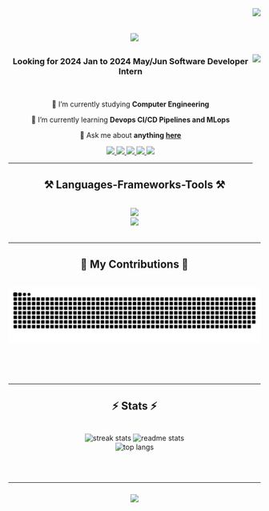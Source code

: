 <img align="right" src="https://visitor-badge.laobi.icu/badge?page_id=xiayulin123.xiayulin123" />

<h1 align="center">
    <img src="https://readme-typing-svg.herokuapp.com/?font=Righteous&size=35&center=true&vCenter=true&width=500&height=70&duration=4000&lines=Hi+There!+👋;+I'm+Yulin+Xia!;" />
</h1>


 <img align="right" height="230" src="https://media0.giphy.com/media/3o7TKMt1VVNkHV2PaE/giphy.gif?cid=ecf05e47m2lztlzua550440x23b16f7c6prft8ftmqjzb7x8&ep=v1_gifs_search&rid=giphy.gif&ct=g"  /> 
<h3 align="center">Looking for 2024 Jan to 2024 May/Jun Software Developer Intern</h3>

<br/>
<div align="center">
 
 🔭 I’m currently studying **Computer Engineering**
 
 🌱 I’m currently learning **Devops CI/CD Pipelines and MLops**

 💬 Ask me about **anything [here](https://github.com/xiayulin123/xiayulin123/issues)**

 
 </div>
 
<div align="center"> 
  <a href="mailto:xiayulinsky@gmail.com">
    <img src="https://img.shields.io/badge/Gmail-333333?style=for-the-badge&logo=gmail&logoColor=red" />
  </a>
  <a href="https://linkedin.com/in/yulinxia" target="_blank">
    <img src="https://img.shields.io/badge/LinkedIn-0077B5?style=for-the-badge&logo=linkedin&logoColor=white" target="_blank" />
  </a>
  <a href="https://www.xiayulin.online" target="_blank">
     <img src="https://img.shields.io/badge/Portfolio-FF5722?style=for-the-badge&logo=todoist&logoColor=white" target="_blank" />
  </a>
  <a href="https://www.character-ai.digital" target="_blank">
    <img src="https://img.shields.io/badge/AI%20Chatbot-00CCBB?style=for-the-badge&logo=ai&logoColor=white" target="_blank" />
  </a>

<a href="https://github.com/xiayulin123/xiayulin123/blob/main/YulinFInal%20(1).pdf" download>
    <img src="https://img.shields.io/badge/My%20Resume-0074CC?style=for-the-badge&logo=file&logoColor=white" target="_blank" />
</a>


</div>

 <hr/>
 
<h2 align="center">⚒️ Languages-Frameworks-Tools ⚒️</h2>
<br/>
<div align="center">
    <img src="https://skillicons.dev/icons?i=nodejs,github,python,javascript,typescript,express,mongodb,c,java,docker,aws,nextjs,androidstudio,redux,tailwindcss" /><br>
    <img src="https://skillicons.dev/icons?i=react,mui,mysql,flask,html,css,vscode,figma,git,nginx,jenkins,pytorch,tensorflow,postman" />
</div>

<br/>
<hr/>

<div align="center">
  <h2>🐍 My Contributions 🐍</h2>
  <br>
  <img src="https://raw.githubusercontent.com/xiayulin123/xiayulin123/output/snake.svg" alt="Snake animation" />

  
  <br/><br/><br/>
</div>

<hr/>

<h2 align="center">⚡ Stats ⚡</h2>
<br>
<div align=center>
  <img width=390 src="https://streak-stats.demolab.com/?user=xiayulin123&count_private=true&theme=react&border_radius=10" alt="streak stats"/>
  <img width=390 src="https://github-readme-stats.vercel.app/api?username=xiayulin123&count_private=true&show_icons=true&theme=react&rank_icon=github&border_radius=10" alt="readme stats" />
  <br/>
  <img width=325 align="center" src="https://github-readme-stats.vercel.app/api/top-langs/?username=xiayulin123&hide=HTML&langs_count=8&layout=compact&theme=react&border_radius=10&size_weight=0.5&count_weight=0.5&exclude_repo=github-readme-stats" alt="top langs" />
</div>

<br/><br/>
<hr/>

<h3 align="center">
    <img src="https://readme-typing-svg.herokuapp.com/?font=Righteous&size=25&center=true&vCenter=true&width=500&height=70&duration=4000&lines=Thanks+for+visiting!+✌️;+Shoot+me+a+message+on+Linkedin!;Or+talk+to+my+chatbot">
</h3>

<br/>
